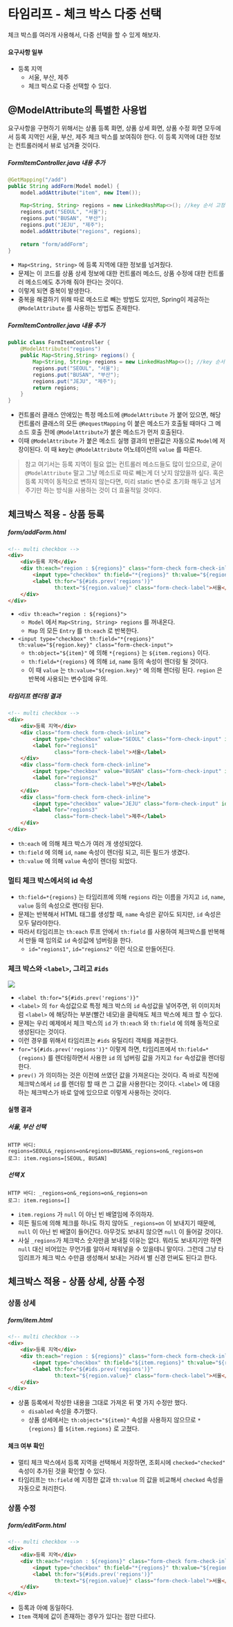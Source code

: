 # 타임리프 - 체크 박스 다중 선택
체크 박스를 여러개 사용해서, 다중 선택을 할 수 있게 해보자.

#### 요구사항 일부
- 등록 지역
	- 서울, 부산, 제주
	- 체크 박스로 다중 선택할 수 있다.

## @ModelAttribute의 특별한 사용법
요구사항을 구현하기 위해서는 상품 등록 화면, 상품 상세 화면, 상품 수정 화면 모두에서 등록 지역인 서울, 부산, 제주 체크 박스를 보여줘야 한다. 이 등록 지역에 대한 정보는 컨트롤러에서 뷰로 넘겨줄 것이다.

##### FormItemController.java 내용 추가
```Java
@GetMapping("/add")
public String addForm(Model model) {
	model.addAttribute("item", new Item());
	
	Map<String, String> regions = new LinkedHashMap<>(); //key 순서 고정
	regions.put("SEOUL", "서울");
	regions.put("BUSAN", "부산");
	regions.put("JEJU", "제주");
	model.addAttribute("regions", regions);
	
	return "form/addForm";
}
```
- `Map<String, String>` 에 등록 지역에 대한 정보를 넘겨줬다.
- 문제는 이 코드를 상품 상세 정보에 대한 컨트롤러 메소드, 상품 수정에 대한 컨트롤러 메소드에도 추가해 줘야 한다는 것이다.
- 이렇게 되면 중복이 발생한다.
- 중복을 해결하기 위해 따로 메소드로 빼는 방법도 있지만, Spring이 제공하는 `@ModelAttribute` 를 사용하는 방법도 존재한다.

##### FormItemController.java 내용 추가
```Java
public class FormItemController {
    @ModelAttribute("regions")
    public Map<String,String> regions() {
        Map<String, String> regions = new LinkedHashMap<>(); //key 순서 고정
        regions.put("SEOUL", "서울");
        regions.put("BUSAN", "부산");
        regions.put("JEJU", "제주");
        return regions;
    }
}
```
- 컨트롤러 클래스 안에있는 특정 메소드에 `@ModelAttribute` 가 붙어 있으면, 해당 컨트롤러 클래스의 모든 `@RequestMapping` 이 붙은 메소드가 호출될 때마다 그 메소드 호출 전에 `@ModelAttribute`가 붙은 메소드가 먼저 호출된다.
- 이때 `@ModelAttribute` 가 붙은 메소드 실행 결과의 반환값은 자동으로 `Model`에 저장이된다. 이 때 key는 `@ModelAttribute` 어노테이션의 `value` 를 따른다.

>참고
>여기서는 등록 지역이 필요 없는 컨트롤러 메소드들도 많이 있으므로, 굳이 `@ModelAttribute` 말고 그냥 메소드로 따로 빼는게 더 낫지 않았을까 싶다.
>혹은 등록 지역이 동적으로 변하지 않는다면, 미리 static 변수로 초기화 해두고 넘겨주기만 하는 방식을 사용하는 것이 더 효율적일 것이다.


## 체크박스 적용 - 상품 등록
##### form/addForm.html
```HTML
<!-- multi checkbox -->
<div>
	<div>등록 지역</div>
	<div th:each="region : ${regions}" class="form-check form-check-inline">
		<input type="checkbox" th:field="*{regions}" th:value="${region.key}" class="form-check-input">
		<label th:for="${#ids.prev('regions')}"
			   th:text="${region.value}" class="form-check-label">서울</label>
	</div>
</div>
```
- `<div th:each="region : ${regions}">`
	- `Model` 에서 `Map<String, String> regions` 를 꺼내온다.
	- `Map` 의 모든 `Entry` 를 `th:each` 로 반복한다.
- `<input type="checkbox" th:field="*{regions}" th:value="${region.key}" class="form-check-input">`
	- `th:object="${item}"` 에 의해 `*{regions}` 는 `${item.regions}` 이다.
	- `th:field=*{regions}` 에 의해 `id`, `name`  등의 속성이 렌더링 될 것이다.
	- 이 때 `value` 는 `th:value="${region.key}"` 에 의해 렌더링 된다. `region` 은 반복에 사용되는 변수임에 유의.

##### 타임리프 렌더링 결과
```HTML
<!-- multi checkbox -->
<div>
	<div>등록 지역</div>
	<div class="form-check form-check-inline">
		<input type="checkbox" value="SEOUL" class="form-check-input" id="regions1" name="regions"><input type="hidden" name="_regions" value="on"/>
		<label for="regions1"
			   class="form-check-label">서울</label>
	</div>
	<div class="form-check form-check-inline">
		<input type="checkbox" value="BUSAN" class="form-check-input" id="regions2" name="regions"><input type="hidden" name="_regions" value="on"/>
		<label for="regions2"
			   class="form-check-label">부산</label>
	</div>
	<div class="form-check form-check-inline">
		<input type="checkbox" value="JEJU" class="form-check-input" id="regions3" name="regions"><input type="hidden" name="_regions" value="on"/>
		<label for="regions3"
			   class="form-check-label">제주</label>
	</div>
</div>
```
- `th:each` 에 의해 체크 박스가 여러 개 생성되었다.
- `th:field` 에 의해 `id`, `name` 속성이 렌더링 되고, 히든 필드가 생겼다.
- `th:value` 에 의해 `value` 속성이 렌더링 되었다.

### 멀티 체크 박스에서의 id 속성
- `th:field=*{regions}` 는 타임리프에 의해 `regions` 라는 이름을 가지고 `id`, `name`, `value` 등의 속성으로 렌더링 된다.
- 문제는 반복해서 HTML 태그를 생성할 때, `name` 속성은 같아도 되지만, `id` 속성은 모두 달라야한다.
- 따라서 타임리프는 `th:each` 루프 안에서 `th:field` 를 사용하여 체크박스를 반복해서 만들 때 임의로 `id` 속성값에 넘버링을 한다.
	- `id="regions1"`, `id="regions2"` 이런 식으로 만들어진다.

### 체크 박스와 `<label>`, 그리고 `#ids`
![](스크린샷%202022-06-29%20오후%209.03.46.png)
- `<label th:for="${#ids.prev('regions')}"`
- `<label>` 의 `for` 속성값으로 특정 체크 박스의 `id` 속성값을 넣어주면, 위 이미지처럼 `<label>` 에 해당하는 부분(빨간 네모)을 클릭해도 체크 박스에 체크 할 수 있다.
- 문제는 우리 예제에서 체크 박스의 `id` 가 `th:each` 와 `th:field` 에 의해 동적으로 생성된다는 것이다.
- 이런 경우를 위해서 타임리프는 `#ids` 유틸리티 객체를 제공한다.
- `for="${#ids.prev('regions')}"` 이렇게 하면, 타임리프에서 `th:field=*{regions}` 를 렌더링하면서 사용한 `id` 의 넘버링 값을 가지고 `for` 속성값을 렌더링한다.
- `prev()` 가 의미하는 것은 이전에 쓰였던 값을 가져온다는 것이다. 즉 바로 직전에 체크박스에서 `id` 를 렌더링 할 때 쓴 그 값을 사용한다는 것이다. `<label>` 에 대응하는 체크박스가 바로 앞에 있으므로 이렇게 사용하는 것이다.

#### 실행 결과
##### 서울, 부산 선택
```
HTTP 바디: regions=SEOUL&_regions=on&regions=BUSAN&_regions=on&_regions=on
로그: item.regions=[SEOUL, BUSAN]
```

##### 선택 X
```
HTTP 바디: _regions=on&_regions=on&_regions=on
로그: item.regions=[]
```
- `item.regions` 가 `null` 이 아닌 빈 배열임에 주의하자.
- 히든 필드에 의해 체크를 하나도 하지 않아도 `_regions=on` 이 보내지기 때문에, `null` 이 아닌 빈 배열이 들어간다. 아무것도 보내지 않으면 `null` 이 들어갈 것이다.
- 사실 `_regions`가 체크박스 숫자만큼 보내질 이유는 없다. 뭐라도 보내지기만 하면 `null` 대신 비어있는 무언가를 알아서 채워넣을 수 있을테니 말이다. 그런데 그냥 타임리프가 체크 박스 수만큼 생성해서 보내는 거라서 별 신경 안써도 된다고 한다.


## 체크박스 적용 - 상품 상세, 상품 수정
### 상품 상세
##### form/item.html
```HTML
<!-- multi checkbox -->
<div>
	<div>등록 지역</div>
	<div th:each="region : ${regions}" class="form-check form-check-inline">
		<input type="checkbox" th:field="${item.regions}" th:value="${region.key}" class="form-check-input" disabled>
		<label th:for="${#ids.prev('regions')}"
			   th:text="${region.value}" class="form-check-label">서울</label>
	</div>
</div>
```
- 상품 등록에서 작성한 내용을 그대로 가져온 뒤 몇 가지 수정만 했다.
	- `disabled` 속성을 추가했다.
	- 상품 상세에서는 `th:object="${item}"` 속성을 사용하지 않으므로 `*{regions}` 를 `${item.regions}` 로 고쳤다.

#### 체크 여부 확인
- 멀티 체크 박스에서 등록 지역을 선택해서 저장하면, 조회시에 `checked="checked"` 속성이 추가된 것을 확인할 수 있다.
- 타임리프는 `th:field` 에 지정한 값과 `th:value` 의 값을 비교해서 `checked` 속성을 자동으로 처리한다.

### 상품 수정
##### form/editForm.html
```HTML
<!-- multi checkbox -->
<div>
	<div>등록 지역</div>
	<div th:each="region : ${regions}" class="form-check form-check-inline">
		<input type="checkbox" th:field="*{regions}" th:value="${region.key}" class="form-check-input">
		<label th:for="${#ids.prev('regions')}"
			   th:text="${region.value}" class="form-check-label">서울</label>
	</div>
</div>
```
- 등록과 아예 동일하다.
- `Item` 객체에 값이 존재하는 경우가 있다는 점만 다르다.

